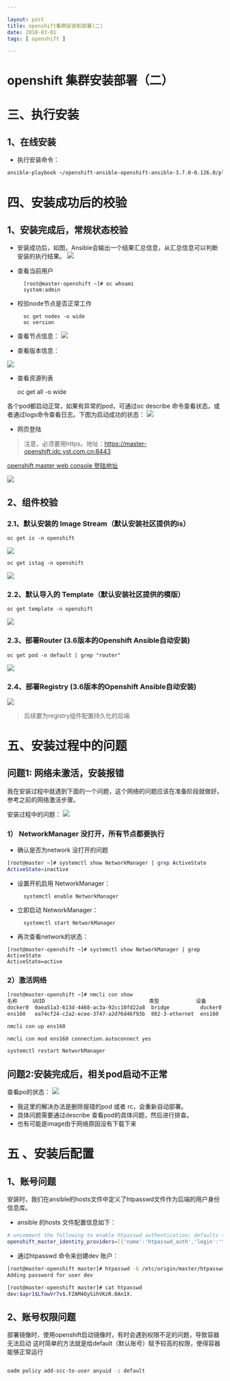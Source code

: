 ```yaml
---

layout: post
title: openshift集群安装和部署(二)
date: 2018-03-01
tags: [ openshift ]

---
```


# **openshift 集群安装部署（二）**

# 三、执行安装
## 1、在线安装
- 执行安装命令：

``` bash
ansible-playbook ~/openshift-ansible-openshift-ansible-3.7.0-0.126.0/playbooks/byo/config.yml
```

# 四、安装成功后的校验

## 1、安装完成后，常规状态校验
- 安装成功后，如图，Ansible会输出一个结果汇总信息，从汇总信息可以判断安装的执行结果。 
![](https://ws1.sinaimg.cn/large/006tNc79gy1foxdrsljf7j30m003d0td.jpg)

- 查看当前用户

		[root@master-openshift ~]# oc whoami
		system:admin

- 校验node节点是否正常工作

		oc get nodes -o wide
		oc version
- 查看节点信息：
![](https://ws3.sinaimg.cn/large/006tNc79gy1foxds9gfvij312s02omxx.jpg)

- 查看版本信息：

 ![](https://ws4.sinaimg.cn/large/006tNc79gy1foxdskd2k3j30dt0410t6.jpg)

- 查看资源列表

	oc get all -o wide
	
各个pod都启动正常，如果有异常的pod，可通过oc describe 命令查看状态，或者通过logs命令查看日志。下图为启动成功的状态：
![](https://ws4.sinaimg.cn/large/006tNc79gy1foxdtqspjij31h20ep782.jpg)

- 网页登陆

>注意，必须要用https。地址：https://master-openshift.idc.yst.com.cn:8443

[openshift master web console 登陆地址](https://master-openshift.idc.yst.com.cn:8443)

![](https://ws1.sinaimg.cn/large/006tNc79gy1foxdum9qv8j310a0i0q55.jpg)

## 2、组件校验
### 2.1、默认安装的 Image Stream（默认安装社区提供的is）

	oc get is -n openshift

![](https://ws4.sinaimg.cn/large/006tNc79gy1foxdvht69fj30sd07ogny.jpg)

	oc get istag -n openshift

![](https://ws4.sinaimg.cn/large/006tNc79gy1foxdvru17oj31h00p1amn.jpg)

### 2.2、默认导入的 Template（默认安装社区提供的模版）

	oc get template -n openshift
		
![](https://ws2.sinaimg.cn/large/006tNc79gy1foxdw21ujmj311j0gmdm1.jpg)

### 2.3、部署Router (3.6版本的Openshift Ansible自动安装)
	oc get pod -n default | grep "router"
	
![](https://ws3.sinaimg.cn/large/006tNc79gy1foxdwbk102j30hv01pt8t.jpg)

### 2.4、部署Registry (3.6版本的Openshift Ansible自动安装)   

![](https://ws2.sinaimg.cn/large/006tNc79gy1foxdwjw671j30i601taa9.jpg)

> 后续要为registry组件配置持久化的后端




# 五、安装过程中的问题
## 问题1: 网络未激活，安装报错
我在安装过程中就遇到下面的一个问题，这个网络的问题应该在准备阶段就做好。参考之前的网络激活步骤。


安装过程中的问题：
![](https://ws4.sinaimg.cn/large/006tNc79gy1foxdxhofr5j31h906l0ut.jpg)

### 1） NetworkManager 没打开，所有节点都要执行

- 确认是否为network 没打开的问题

```bash
[root@master ~]# systemctl show NetworkManager | grep ActiveState
ActiveState=inactive
```

- 设置开机启用 NetworkManager：

		systemctl enable NetworkManager
- 立即启动 NetworkManager：

		systemctl start NetworkManager

- 再次查看network的状态：
```
[root@master-openshift ~]# systemctl show NetworkManager | grep ActiveState
ActiveState=active
```

###  2）激活网络
```  bash
[root@master-openshift ~]# nmcli con show
名称     UUID                                  类型            设备    
docker0  0aea51a3-613d-4468-ac3a-92cc10fd22a8  bridge          docker0 
ens160   ea74cf24-c2a2-ecee-3747-a2d76d46f93b  802-3-ethernet  ens160 
```
```bash
nmcli con up ens160
```
```bash
nmcli con mod ens160 connection.autoconnect yes
```
```bash
systemctl restart NetworkManager
```

## 问题2:安装完成后，相关pod启动不正常

查看po的状态：
![](https://ws3.sinaimg.cn/large/006tNc79gy1foxdy52vnlj31h00fmgpr.jpg)

- 我这里的解决办法是删除报错的pod 或者 rc，会重新自动部署。
- 具体问题需要通过describe 查看pod的具体问题，然后进行排查。
- 也有可能是image由于网络原因没有下载下来



# 五 、安装后配置
## 1、账号问题
安装时，我们在ansible的hosts文件中定义了htpasswd文件作为后端的用户身份信息库。

- ansible 的hosts 文件配置信息如下：

```bash
# uncomment the following to enable htpasswd authentication; defaults to DenyAllPasswordIdentityProvider
openshift_master_identity_providers=[{'name':'htpasswd_auth','login':'true','challenge':'true','kind':'HTPasswdPasswordIdentityProvider','filename':'/etc/origin/master/htpasswd'}]

```

- 通过htpasswd 命令来创建dev 账户：

``` bash
[root@master-openshift master]# htpasswd -b /etc/origin/master/htpasswd dev dev
Adding password for user dev

[root@master-openshift master]# cat htpasswd 
dev:$apr1$LTowVr7v$.FZAM4OySihVKzR.0An1X.
```


## 2、账号权限问题

部署镜像时，使用openshift启动镜像时，有时会遇到权限不足的问题，导致容器无法启动
这时简单的方法就是给default（默认账号）赋予较高的权限，使得容器能够正常运行

``` bash

oadm policy add-scc-to-user anyuid -z default

```